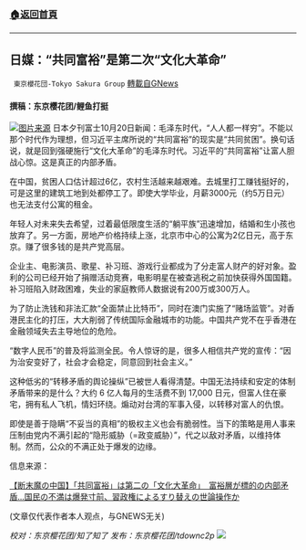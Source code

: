 ###  [:house:返回首頁](https://github.com/ourhimalayas/txt)
---


## 日媒：“共同富裕”是第二次“文化大革命”
` 東京櫻花団-Tokyo Sakura Group` [轉載自GNews](https://gnews.org/zh-hans/1607380/)

#### 撰稿：东京樱花团/鲤鱼打挺
![](https://assets.gnews.org/wp-content/uploads/2021/10/123-2.jpg)[图片来源](https://www.google.com/imgres?imgurl=https%3A%2F%2Fi.guancha.cn%2Fbbs%2F2021%2F08%2F21%2F20210821074111823.jpg%3FimageView2%2F2%2Fw%2F500%2Fformat%2Fjpg&amp;imgrefurl=https%3A%2F%2Fcandybook.com%2Fmain%2Fcontent%3Fid%3D575938&amp;tbnid=RG1VwGz75qqa_M&amp;vet=12ahUKEwj0yqyd0drzAhXbd94KHfAjB6AQMygJegUIARC5AQ..i&amp;docid=4AfGouzcupBx6M&amp;w=498&amp;h=293&amp;itg=1&amp;q=%E5%85%B1%E5%90%8C%E5%AF%8C%E8%A3%95&amp;ved=2ahUKEwj0yqyd0drzAhXbd94KHfAjB6AQMygJegUIARC5AQ#imgrc=RG1VwGz75qqa_M&amp;imgdii=FDWKjdkIUgIUsM)
日本夕刊富士10月20日新闻：毛泽东时代，“人人都一样穷”。不能以那个时代作为理想，但习近平主席所说的“共同富裕”的现实是“共同贫困”。换句话说，就是回到强硬施行“文化大革命”的毛泽东时代。习近平的“共同富裕”让富人胆战心惊。这是真正的内部矛盾。

在中国，贫困人口估计超过6亿，农村生活越来越艰难。去城里打工赚钱挺好的，可是这里的建筑工地到处都停工了。即使大学毕业，月薪3000元（约5万日元）也无法支付公寓的租金。

年轻人对未来失去希望，过着最低限度生活的“躺平族”迅速增加，结婚和生小孩也放弃了。另一方面，房地产价格持续上涨，北京市中心的公寓为2亿日元，高于东京。赚了很多钱的是共产党高层。

企业主、电影演员、歌星、补习班、游戏行业都成为了分走富人财产的好对象。盈利的公司已经开始了捐赠活动竞赛，电影明星在被查逃税之前加快获得外国国籍。补习班陷入财政困难，失业的家庭教师人数据说有200万或300万人。

为了防止洗钱和非法汇款“全面禁止比特币”，同时在澳门实施了“赌场监管”。对香港民主化的打压，大大削弱了传统国际金融城市的功能。中国共产党不在乎香港在金融领域失去主导地位的危险。

“数字人民币”的普及将监测全民。令人惊讶的是，很多人相信共产党的宣传：“因为治安变好了，社会才会稳定，同意回到社会主义。”

这种低劣的“转移矛盾的舆论操纵”已被世人看得清楚。中国无法持续和安定的体制矛盾带来的是什么？大约 6 亿人每月的生活费不到 17,000 日元，但富人住在豪宅，拥有私人飞机，情妇环绕。煽动对台湾的军事入侵，以转移对富人的仇恨。

即使是善于隐瞒“不妥当的真相”的极权主义也会有脆弱性。当下的策略是用人事来压制由党内不满引起的“隐形威胁（=政变威胁）”，代之以敌对矛盾，以维持体制。然而，公众的不满正处于爆发的边缘。

信息来源：

[【断末魔の中国】「共同富裕」は第二の「文化大革命」　富裕層が標的の内部矛盾…国民の不満は爆発寸前、習政権によるすり替えの世論操作か](https://news.goo.ne.jp/article/fuji/world/fuji-for2110140001.html)

(文章仅代表作者本人观点，与GNEWS无关)

*校对：东京樱花团/知了知了
发布：东京樱花团/tdownc2p*
![](https://assets.gnews.org/wp-content/uploads/2021/08/image0-1-36.jpg)
